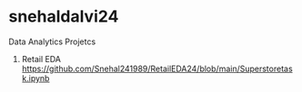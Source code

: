# snehaldalvi24
Data Analytics Projetcs
1. Retail EDA 
https://github.com/Snehal241989/RetailEDA24/blob/main/Superstoretask.ipynb
